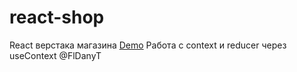 # react-shop
React верстака магазина [Demo](https://fldanyt.github.io/react-movies/)
Работа с context и reducer через useContext
@FlDanyT
